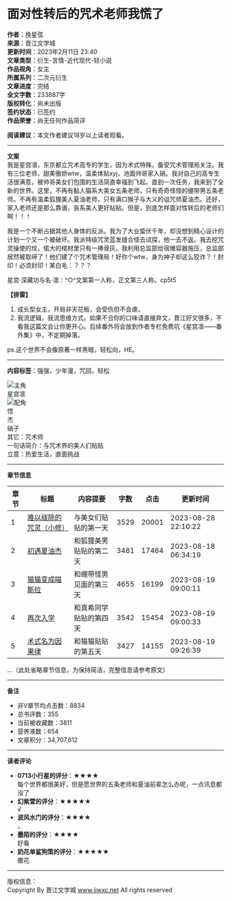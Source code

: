 # 面对性转后的咒术老师我慌了

**作者**：挽星弦  
**来源**：晋江文学城  
**更新时间**：2023年2月11日 23:40  
**文章类型**：衍生-言情-近代现代-轻小说  
**作品视角**：女主  
**所属系列**：二次元衍生  
**文章进度**：完结  
**全文字数**：233887字  
**版权转化**：尚未出版  
**签约状态**：已签约  
**作品荣誉**：尚无任何作品简评  

**阅读建议**：本文作者建议18岁以上读者观看。

---

**文案**  
我是星宫凛，东京都立咒术高专的学生，因为术式特殊，备受咒术管理局关注。我有三位老师，甜美傲娇wtw，温柔体贴xyj，池面帅哥家入硝。我对自己的高专生活很满意，被帅哥美女们包围的生活简直幸福到飞起。直到一次任务，我来到了全新的世界。这里，不再有黏人猫系大美女五条老师，只有奇奇怪怪的绷带男五条老师。不再有温柔狐狸美人夏油老师，只有满口猴子与大义的诅咒师夏油杰。还好，家入老师还是那么靠谱，丧系美人更好贴贴。但是，到底怎样面对性转后的老师们啊！！！
  
我是一个不断占据其他人身体的反派。我为了大业蛰伏千年，却没想到精心设计的计划一个又一个被破坏。我派特级咒灵蓝发缝合怪去试探，他一去不返。我去挖咒灵操使的坟，偌大的棺材里只有一捧骨灰。我利用总监部给宿傩容器施压，总监部居然被取缔了！他们建了个咒术管理局！好你个wtw，身为神子却这么狡诈？！封印！必须封印！某白毛：？？？

星宫·深藏功与名·凛：^○^文案第一人称，正文第三人称。cp5t5

**【排雷】**
1. 成长型女主，开局非天花板，会受伤但不会虐。
2. 我流逻辑，我流思维方式。如果不合你的口味请直接弃文，晋江好文很多，不看我这篇文会让你更开心。后续番外将会放到作者专栏免费坑《星宫凛——番外集》中，不定期掉落。
  
ps.这个世界不会像原著一样黑暗，轻松向，HE。

---

**内容标签**：强强，少年漫，咒回，轻松

![主角](//static.jjwxc.net/images/basic/main_role.png)  
星宫凛  
![配角](//static.jjwxc.net/images/basic/costar.png)  
悟  
杰  
硝子  
其它：咒术师  
一句话简介：与咒术界的美人们贴贴  
立意：热爱生活，直面挑战  

---

**章节信息**  

| 章节  | 标题                                   | 内容提要                        | 字数 | 点击   | 更新时间               |
|-------|----------------------------------------|----------------------------------|------|--------|------------------------|
| 1     | [难以祓除的咒灵（小修）](http://www.jjwxc.net/onebook.php?novelid=7941146&chapterid=1) | 与美女们贴贴的第一天           | 3529 | 20001  | 2023-08-28 22:10:22    |
| 2     | [初遇夏油杰](http://www.jjwxc.net/onebook.php?novelid=7941146&chapterid=2)     | 和狐狸美男贴贴的第二天         | 3481 | 17464  | 2023-08-18 06:34:19    |
| 3     | [猫猫变成喵斯拉](http://www.jjwxc.net/onebook.php?novelid=7941146&chapterid=3) | 和绷带怪男见面的第三天         | 4655 | 16199  | 2023-08-19 09:00:11    |
| 4     | [再次入学](http://www.jjwxc.net/onebook.php?novelid=7941146&chapterid=4)     | 和真希同学贴贴的第四天         | 3542 | 15454  | 2023-08-19 09:00:33    |
| 5     | [术式名为因果律](http://www.jjwxc.net/onebook.php?novelid=7941146&chapterid=5) | 和猫猫贴贴的第五天             | 3427 | 14155  | 2023-08-19 09:26:39    |

...（此处省略章节信息，为保持简洁，完整信息请参考原文）


---

**备注**  
- 非V章节均点击数：8834  
- 总书评数：355  
- 当前被收藏数：3811  
- 营养液数：654  
- 文章积分：34,707,612  

---

**读者评论**  
- **0713小行星的评分**：★★★★  
每个世界都很美好，但是愿世界的五条老师和夏油前辈怎么办呢，一点讯息都没了  
- **幻紫萱的评分**：★★★★★  
√  
- **波风水门的评分**：★★★★  
，  
- **墨陌的评分**：★★★★  
好看  
- **奶花单鲨狗策的评分**：★★★★★  
撒花  

---

版权信息：  
Copyright By 晋江文学城 www.jjwxc.net All rights reserved